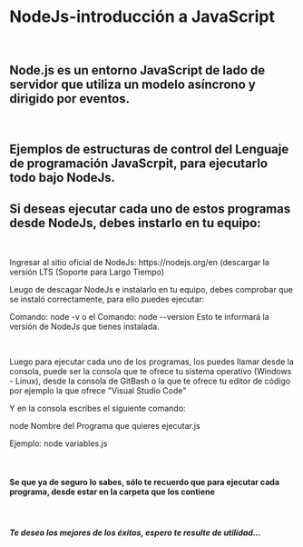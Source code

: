 <h1>NodeJs-introducción a JavaScript</h1>
<br>
<h2>Node.js es un entorno JavaScript de lado de servidor que utiliza un modelo asíncrono y dirigido por eventos.  </h2>
<br>
<h2>Ejemplos de estructuras de control del Lenguaje de programación JavaScrpit, para ejecutarlo todo bajo NodeJs.</h2>

<h2>Si deseas ejecutar cada uno de estos programas desde NodeJs, debes instarlo en tu equipo:</h2>
<br>
<p>Ingresar al sitio oficial de NodeJs: https://nodejs.org/en   (descargar la versión LTS (Soporte para Largo Tiempo) </p>
<p>Leugo de descagar NodeJs e instalarlo en tu equipo, debes comprobar que se instaló correctamente, para ello puedes ejecutar:  </p>
<p>Comando:   node -v  o el Comando:  node --version   Esto te informará la versión de NodeJs que tienes instalada. </p>
<br>
<p>Luego para ejecutar cada uno de los programas, los puedes llamar desde la consola, puede ser la consola que te ofrece tu sistema operativo (Windows - Linux), desde la consola de GitBash o la que te ofrece tu editor de código por ejemplo la que ofrece "Visual Studio Code"   </p>
<p>Y en la consola escribes el siguiente comando: </p>
<p>node Nombre del Programa que quieres ejecutar.js  </p>
<p>Ejemplo: node variables.js </p>
<br>
<h4>Se que ya de seguro lo sabes, sólo te recuerdo que para ejecutar cada programa, desde estar en la carpeta que los contiene </h4>
<br>
<h5>Te deseo los mejores de los éxitos, espero te resulte de utilidad...</h5>
